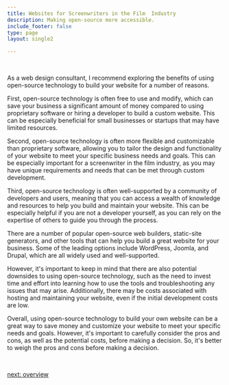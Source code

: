 ```yaml
---
title: Websites for Screenwriters in the Film  Industry
description: Making open-source more accessible.
include_footer: false
type: page
layout: single2

---
```


<br>
<p>
As a web design consultant, I recommend exploring the benefits of using open-source technology to build your website for a number of reasons.

First, open-source technology is often free to use and modify, which can save your business a significant amount of money compared to using proprietary software or hiring a developer to build a custom website. This can be especially beneficial for small businesses or startups that may have limited resources.

Second, open-source technology is often more flexible and customizable than proprietary software, allowing you to tailor the design and functionality of your website to meet your specific business needs and goals. This can be especially important for a screenwriter in the film industry, as you may have unique requirements and needs that can be met through custom development.

Third, open-source technology is often well-supported by a community of developers and users, meaning that you can access a wealth of knowledge and resources to help you build and maintain your website. This can be especially helpful if you are not a developer yourself, as you can rely on the expertise of others to guide you through the process.

There are a number of popular open-source web builders, static-site generators, and other tools that can help you build a great website for your business. Some of the leading options include WordPress, Joomla, and Drupal, which are all widely used and well-supported.

However, it's important to keep in mind that there are also potential downsides to using open-source technology, such as the need to invest time and effort into learning how to use the tools and troubleshooting any issues that may arise. Additionally, there may be costs associated with hosting and maintaining your website, even if the initial development costs are low.

Overall, using open-source technology to build your own website can be a great way to save money and customize your website to meet your specific needs and goals. However, it's important to carefully consider the pros and cons, as well as the potential costs, before making a decision. So, it's better to weigh the pros and cons before making a decision.

<br>

<a href="https://workdojos.com/screenwriter/overview">next: overview</a>
<br>
</p>
